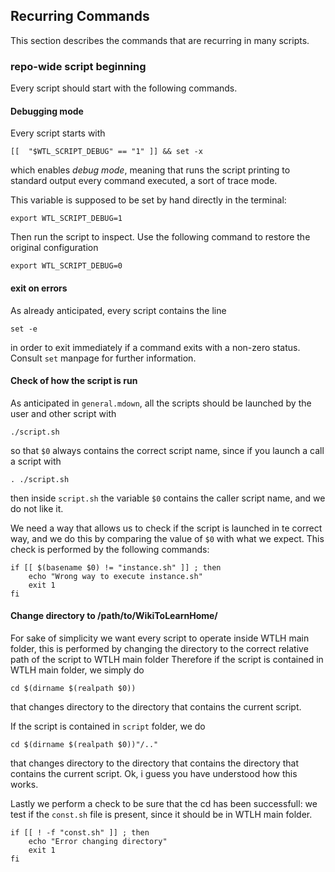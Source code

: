 
Recurring Commands
------------------

This section describes the commands that are recurring in many scripts.

### repo-wide script beginning

Every script should start with the following commands.

#### Debugging mode
Every script starts with

```{.bash}
[[  "$WTL_SCRIPT_DEBUG" == "1" ]] && set -x
```

which enables *debug mode*, meaning that runs the script printing to standard
output every command executed, a sort of trace mode.

This variable is supposed to be set by hand directly in the terminal:

```{.bash}
export WTL_SCRIPT_DEBUG=1
```

Then run the script to inspect. Use the following command to restore
the original configuration

```{.bash}
export WTL_SCRIPT_DEBUG=0
```

#### exit on errors
As already anticipated, every script contains the line

```{.bash}
set -e
```

in order to exit immediately if a command exits with a non-zero status.
Consult `set` manpage for further information.

#### Check of how the script is run

As anticipated in `general.mdown`, all the scripts should be launched by the
user and other script with

```{.bash}
./script.sh
```

so that `$0` always contains the correct script name, since if you launch a
call a script with

```{.bash}
. ./script.sh
```

then inside `script.sh` the variable `$0` contains the caller script name,
and we do not like it.

We need a way that allows us to check if the script is launched in te correct
way, and we do this by comparing the value of `$0` with what we expect.
This check is performed by the following commands:

```{.bash}
if [[ $(basename $0) != "instance.sh" ]] ; then
    echo "Wrong way to execute instance.sh"
    exit 1
fi
```

#### Change directory to /path/to/WikiToLearnHome/

For sake of simplicity we want every script to operate inside WTLH main folder,
this is performed by changing the directory to the correct relative path of
the script to WTLH main folder Therefore if the script is contained in
WTLH main folder, we simply do

```{.bash}
cd $(dirname $(realpath $0))
```
that changes directory to the directory that contains the current script.

If the script is contained in `script` folder, we do

```{.bash}
cd $(dirname $(realpath $0))"/.."
```
that changes directory to the directory that contains the directory that
contains the current script. Ok, i guess you have understood how this works.

Lastly we perform a check to be sure that the cd has been successfull: we test
if the `const.sh` file is present, since it should be in WTLH main folder.

```{.bash}
if [[ ! -f "const.sh" ]] ; then
    echo "Error changing directory"
    exit 1
fi
```
